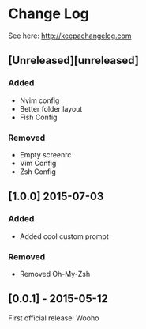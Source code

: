 # Change Log
See here: http://keepachangelog.com

## [Unreleased][unreleased]

### Added

- Nvim config
- Better folder layout
- Fish Config

### Removed

- Empty screenrc
- Vim Config
- Zsh Config

## [1.0.0] 2015-07-03

### Added

- Added cool custom prompt

### Removed

- Removed Oh-My-Zsh

## [0.0.1] - 2015-05-12
First official release! Wooho
